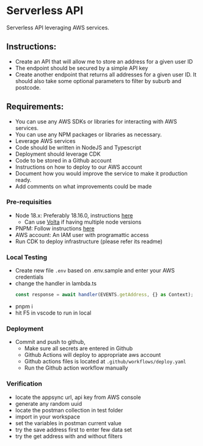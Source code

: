# Serverless API

Serverless API leveraging AWS services.

## Instructions:
- Create an API that will allow me to store an address for a given user ID
- The endpoint should be secured by a simple API key
- Create another endpoint that returns all addresses for a given user ID. It should also take some optional parameters to filter by suburb and postcode.


## Requirements:
- You can use any AWS SDKs or libraries for interacting with AWS services.
- You can use any NPM packages or libraries as necessary.
- Leverage AWS services
- Code should be written in NodeJS and Typescript
- Deployment should leverage CDK
- Code to be stored in a Github account
- Instructions on how to deploy to our AWS account
- Document how you would improve the service to make it production ready.
- Add comments on what improvements could be made

### Pre-requisities
- Node 18.x: Preferably 18.16.0, instructions [here](https://nodejs.org/en/download)
  - Can use [Volta](https://volta.sh/) if having multiple node versions
- PNPM: Follow instructions [here](https://pnpm.io/installation)
- AWS account: An IAM user with programattic access
- Run CDK to deploy infrastructure (please refer its readme)

### Local Testing
- Create new file `.env` based on .env.sample and enter your AWS credentials
- change the handler in lambda.ts
  ```js
  const response = await handler(EVENTS.getAddress, {} as Context); 
  ```
- pnpm i
- hit F5 in vscode to run in local

### Deployment 
- Commit and push to github, 
  - Make sure all secrets are entered in Github
  - Github Actions will deploy to appropriate aws account
  - Github actions files is located at `.github/workflows/deploy.yaml`
  - Run the Github action workflow manually 

### Verification
- locate the appsync url, api key from AWS console
- generate any random uuid
- locate the postman collection in test folder
- import in your workspace
- set the variables in postman current value
- try the save address first to enter few data set 
- try the get address with and without filters
